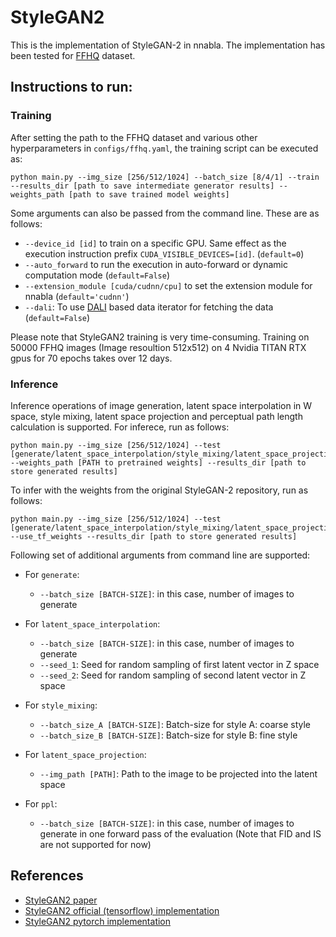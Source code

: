 # StyleGAN2 
This is the implementation of StyleGAN-2 in nnabla. The implementation has been tested for [FFHQ](https://github.com/NVlabs/ffhq-dataset) dataset. 

## Instructions to run:

### Training

After setting the path to the FFHQ dataset and various other hyperparameters in `configs/ffhq.yaml`, the training script can be executed as:

```
python main.py --img_size [256/512/1024] --batch_size [8/4/1] --train --results_dir [path to save intermediate generator results] --weights_path [path to save trained model weights]
```

Some arguments can also be passed from the command line. These are as follows:
- `--device_id [id]` to train on a specific GPU. Same effect as the execution instruction prefix `CUDA_VISIBLE_DEVICES=[id]`. (`default=0`)
- `--auto_forward` to run the execution in auto-forward or dynamic computation mode (`default=False`)
- `--extension_module [cuda/cudnn/cpu]` to set the extension module for nnabla (`default='cudnn'`)
- `--dali`: To use [DALI](https://github.com/NVIDIA/DALI) based data iterator for fetching the data (`default=False`)

Please note that StyleGAN2 training is very time-consuming. Training on 50000 FFHQ images (Image resoultion 512x512) on 4 Nvidia TITAN RTX gpus for 70 epochs takes over 12 days. 

### Inference

Inference operations of image generation, latent space interpolation in W space, style mixing, latent space projection and perceptual path length calculation is supported. 
For inferece, run as follows:

```
python main.py --img_size [256/512/1024] --test [generate/latent_space_interpolation/style_mixing/latent_space_projection/ppl] --weights_path [PATH to pretrained weights] --results_dir [path to store generated results]
```

To infer with the weights from the original StyleGAN-2 repository, run as follows:

```
python main.py --img_size [256/512/1024] --test [generate/latent_space_interpolation/style_mixing/latent_space_projection/ppl] --use_tf_weights --results_dir [path to store generated results] 
```

Following set of additional arguments from command line are supported:

- For `generate`: 
  - `--batch_size [BATCH-SIZE]`: in this case, number of images to generate

- For `latent_space_interpolation`: 
  - `--batch_size [BATCH-SIZE]`: in this case, number of images to generate
  - `--seed_1`: Seed for random sampling of first latent vector in Z space
  - `--seed_2`: Seed for random sampling of second latent vector in Z space

- For `style_mixing`: 
  - `--batch_size_A [BATCH-SIZE]`: Batch-size for style A: coarse style
  - `--batch_size_B [BATCH-SIZE]`: Batch-size for style B: fine style

- For `latent_space_projection`: 
  - `--img_path [PATH]`: Path to the image to be projected into the latent space

- For `ppl`: 
  - `--batch_size [BATCH-SIZE]`: in this case, number of images to generate in one forward pass of the evaluation (Note that FID and IS are not supported for now)

## References
- [StyleGAN2 paper](http://arxiv.org/abs/1912.04958)
- [StyleGAN2 official (tensorflow) implementation](https://github.com/NVlabs/stylegan2)
- [StyleGAN2 pytorch implementation](https://github.com/rosinality/stylegan2-pytorch) 
